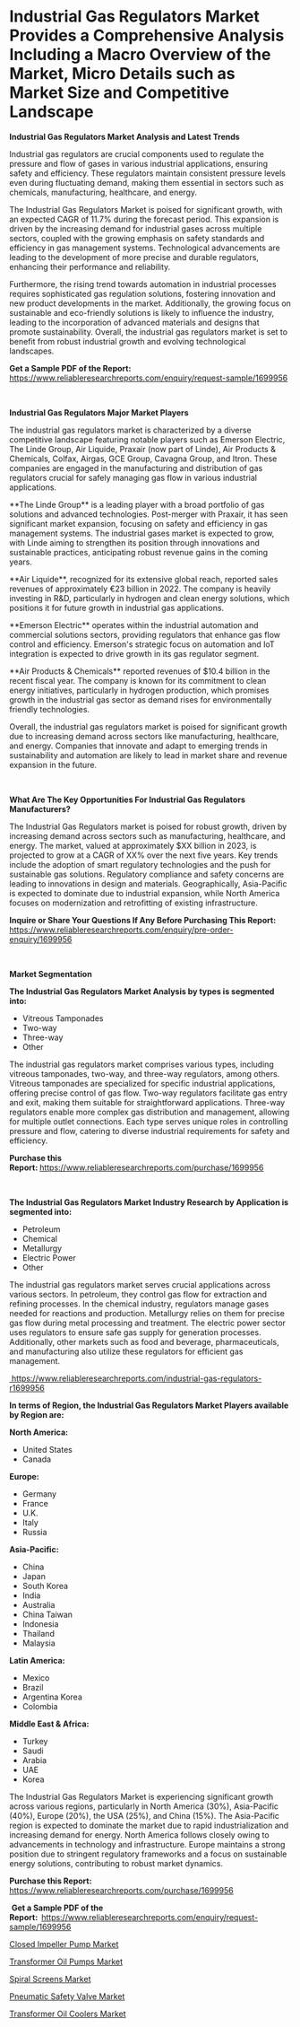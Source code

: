 <p><h1>Industrial Gas Regulators Market Provides a Comprehensive Analysis Including a Macro Overview of the Market, Micro Details such as Market Size and Competitive Landscape</h1></p><p><strong>Industrial Gas Regulators Market Analysis and Latest Trends</strong></p>
<p><p>Industrial gas regulators are crucial components used to regulate the pressure and flow of gases in various industrial applications, ensuring safety and efficiency. These regulators maintain consistent pressure levels even during fluctuating demand, making them essential in sectors such as chemicals, manufacturing, healthcare, and energy. </p><p>The Industrial Gas Regulators Market is poised for significant growth, with an expected CAGR of 11.7% during the forecast period. This expansion is driven by the increasing demand for industrial gases across multiple sectors, coupled with the growing emphasis on safety standards and efficiency in gas management systems. Technological advancements are leading to the development of more precise and durable regulators, enhancing their performance and reliability. </p><p>Furthermore, the rising trend towards automation in industrial processes requires sophisticated gas regulation solutions, fostering innovation and new product developments in the market. Additionally, the growing focus on sustainable and eco-friendly solutions is likely to influence the industry, leading to the incorporation of advanced materials and designs that promote sustainability. Overall, the industrial gas regulators market is set to benefit from robust industrial growth and evolving technological landscapes.</p></p>
<p><strong>Get a Sample PDF of the Report:&nbsp;</strong> <a href="https://www.reliableresearchreports.com/enquiry/request-sample/1699956?utm_campaign=2794&utm_medium=2&utm_source=Github&utm_content=ia&utm_term=27032025&utm_id=industrial-gas-regulators">https://www.reliableresearchreports.com/enquiry/request-sample/1699956</a></p>
<p>&nbsp;</p>
<p><strong>Industrial Gas Regulators Major Market Players</strong></p>
<p><p>The industrial gas regulators market is characterized by a diverse competitive landscape featuring notable players such as Emerson Electric, The Linde Group, Air Liquide, Praxair (now part of Linde), Air Products & Chemicals, Colfax, Airgas, GCE Group, Cavagna Group, and Itron. These companies are engaged in the manufacturing and distribution of gas regulators crucial for safely managing gas flow in various industrial applications.</p><p>**The Linde Group** is a leading player with a broad portfolio of gas solutions and advanced technologies. Post-merger with Praxair, it has seen significant market expansion, focusing on safety and efficiency in gas management systems. The industrial gases market is expected to grow, with Linde aiming to strengthen its position through innovations and sustainable practices, anticipating robust revenue gains in the coming years.</p><p>**Air Liquide**, recognized for its extensive global reach, reported sales revenues of approximately €23 billion in 2022. The company is heavily investing in R&D, particularly in hydrogen and clean energy solutions, which positions it for future growth in industrial gas applications.</p><p>**Emerson Electric** operates within the industrial automation and commercial solutions sectors, providing regulators that enhance gas flow control and efficiency. Emerson's strategic focus on automation and IoT integration is expected to drive growth in its gas regulator segment.</p><p>**Air Products & Chemicals** reported revenues of $10.4 billion in the recent fiscal year. The company is known for its commitment to clean energy initiatives, particularly in hydrogen production, which promises growth in the industrial gas sector as demand rises for environmentally friendly technologies.</p><p>Overall, the industrial gas regulators market is poised for significant growth due to increasing demand across sectors like manufacturing, healthcare, and energy. Companies that innovate and adapt to emerging trends in sustainability and automation are likely to lead in market share and revenue expansion in the future.</p></p>
<p>&nbsp;</p>
<p><strong>What Are The Key Opportunities For Industrial Gas Regulators Manufacturers?</strong></p>
<p><p>The Industrial Gas Regulators market is poised for robust growth, driven by increasing demand across sectors such as manufacturing, healthcare, and energy. The market, valued at approximately $XX billion in 2023, is projected to grow at a CAGR of XX% over the next five years. Key trends include the adoption of smart regulatory technologies and the push for sustainable gas solutions. Regulatory compliance and safety concerns are leading to innovations in design and materials. Geographically, Asia-Pacific is expected to dominate due to industrial expansion, while North America focuses on modernization and retrofitting of existing infrastructure.</p></p>
<p><strong>Inquire or Share Your Questions If Any Before Purchasing This Report:</strong> <a href="https://www.reliableresearchreports.com/enquiry/pre-order-enquiry/1699956?utm_campaign=2794&utm_medium=2&utm_source=Github&utm_content=ia&utm_term=27032025&utm_id=industrial-gas-regulators">https://www.reliableresearchreports.com/enquiry/pre-order-enquiry/1699956</a></p>
<p>&nbsp;</p>
<p><strong>Market Segmentation</strong></p>
<p><strong>The Industrial Gas Regulators Market Analysis by types is segmented into:</strong></p>
<p><ul><li>Vitreous Tamponades</li><li>Two-way</li><li>Three-way</li><li>Other</li></ul></p>
<p><p>The industrial gas regulators market comprises various types, including vitreous tamponades, two-way, and three-way regulators, among others. Vitreous tamponades are specialized for specific industrial applications, offering precise control of gas flow. Two-way regulators facilitate gas entry and exit, making them suitable for straightforward applications. Three-way regulators enable more complex gas distribution and management, allowing for multiple outlet connections. Each type serves unique roles in controlling pressure and flow, catering to diverse industrial requirements for safety and efficiency.</p></p>
<p><strong>Purchase this Report:&nbsp;</strong><a href="https://www.reliableresearchreports.com/purchase/1699956?utm_campaign=2794&utm_medium=2&utm_source=Github&utm_content=ia&utm_term=27032025&utm_id=industrial-gas-regulators">https://www.reliableresearchreports.com/purchase/1699956</a></p>
<p>&nbsp;</p>
<p><strong>The Industrial Gas Regulators Market Industry Research by Application is segmented into:</strong></p>
<p><ul><li>Petroleum</li><li>Chemical</li><li>Metallurgy</li><li>Electric Power</li><li>Other</li></ul></p>
<p><p>The industrial gas regulators market serves crucial applications across various sectors. In petroleum, they control gas flow for extraction and refining processes. In the chemical industry, regulators manage gases needed for reactions and production. Metallurgy relies on them for precise gas flow during metal processing and treatment. The electric power sector uses regulators to ensure safe gas supply for generation processes. Additionally, other markets such as food and beverage, pharmaceuticals, and manufacturing also utilize these regulators for efficient gas management.</p></p>
<p><a href="https://www.reliableresearchreports.com/industrial-gas-regulators-r1699956?utm_campaign=2794&utm_medium=2&utm_source=Github&utm_content=ia&utm_term=27032025&utm_id=industrial-gas-regulators">&nbsp;https://www.reliableresearchreports.com/industrial-gas-regulators-r1699956</a></p>
<p><strong>In terms of Region, the Industrial Gas Regulators Market Players available by Region are:</strong></p>
<p>
    <p> <strong> North America: </strong>
        <ul>
            <li>United States</li>
            <li>Canada</li>
        </ul>
        </p> 
    <p> <strong> Europe: </strong>
        <ul>
            <li>Germany</li>
            <li>France</li>
            <li>U.K.</li>
            <li>Italy</li>
            <li>Russia</li>
        </ul>
        </p> 
    <p> <strong> Asia-Pacific: </strong>
        <ul>
            <li>China</li>
            <li>Japan</li>
            <li>South Korea</li>
            <li>India</li>
            <li>Australia</li>
            <li>China Taiwan</li>
            <li>Indonesia</li>
            <li>Thailand</li>
            <li>Malaysia</li>
        </ul>
        </p> 
    <p> <strong> Latin America: </strong>
        <ul>
            <li>Mexico</li>
            <li>Brazil</li>
            <li>Argentina Korea</li>
            <li>Colombia</li>
        </ul>
        </p> 
    <p> <strong> Middle East & Africa: </strong>
        <ul>
            <li>Turkey</li>
            <li>Saudi</li>
            <li>Arabia</li>
            <li>UAE</li>
            <li>Korea</li>
        </ul>
    </p>
    </p>
<p><p>The Industrial Gas Regulators Market is experiencing significant growth across various regions, particularly in North America (30%), Asia-Pacific (40%), Europe (20%), the USA (25%), and China (15%). The Asia-Pacific region is expected to dominate the market due to rapid industrialization and increasing demand for energy. North America follows closely owing to advancements in technology and infrastructure. Europe maintains a strong position due to stringent regulatory frameworks and a focus on sustainable energy solutions, contributing to robust market dynamics.</p></p>
<p><strong>Purchase this Report: </strong><a href="https://www.reliableresearchreports.com/purchase/1699956?utm_campaign=2794&utm_medium=2&utm_source=Github&utm_content=ia&utm_term=27032025&utm_id=industrial-gas-regulators">https://www.reliableresearchreports.com/purchase/1699956</a></p>
<p>&nbsp;<strong>Get a Sample PDF of the Report:&nbsp;&nbsp;</strong><a href="https://www.reliableresearchreports.com/enquiry/request-sample/1699956?utm_campaign=2794&utm_medium=2&utm_source=Github&utm_content=ia&utm_term=27032025&utm_id=industrial-gas-regulators">https://www.reliableresearchreports.com/enquiry/request-sample/1699956</a></p>
<p><strong></strong></p>
<p><p><a href="https://www.linkedin.com/pulse/key-insights-closed-impeller-pump-market-2025-2032-segmentation-xtude?utm_campaign=2794&utm_medium=2&utm_source=Github&utm_content=ia&utm_term=27032025&utm_id=industrial-gas-regulators">Closed Impeller Pump Market</a></p><p><a href="https://www.linkedin.com/pulse/latest-transformer-oil-pumps-market-research-size-share-analysis-esx8e?utm_campaign=2794&utm_medium=2&utm_source=Github&utm_content=ia&utm_term=27032025&utm_id=industrial-gas-regulators">Transformer Oil Pumps Market</a></p><p><a href="https://www.linkedin.com/pulse/global-spiral-screens-market-insights-size-share-trends-growth-tzvme?utm_campaign=2794&utm_medium=2&utm_source=Github&utm_content=ia&utm_term=27032025&utm_id=industrial-gas-regulators">Spiral Screens Market</a></p><p><a href="https://github.com/abuugjetaj/Market-Research-Report-List-1/blob/main/pneumatic-safety-valve-market.md?utm_campaign=2794&utm_medium=2&utm_source=Github&utm_content=ia&utm_term=27032025&utm_id=industrial-gas-regulators">Pneumatic Safety Valve Market</a></p><p><a href="https://www.linkedin.com/pulse/growth-journey-transformer-oil-coolers-market-uncovering-138-ifipe?utm_campaign=2794&utm_medium=2&utm_source=Github&utm_content=ia&utm_term=27032025&utm_id=industrial-gas-regulators">Transformer Oil Coolers Market</a></p></p>